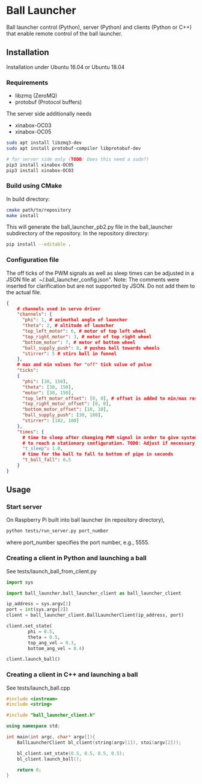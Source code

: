 # Ball Launcher
Ball launcher control (Python), server (Python) and clients (Python or C++) that enable remote control of the ball launcher.

## Installation
Installation under Ubuntu 16.04 or Ubuntu 18.04

### Requirements
* libzmq (ZeroMQ)
* protobuf (Protocol buffers)

The server side additionally needs
* xinabox-OC03
* xinabox-OC05

```bash
sudo apt install libzmq3-dev
sudo apt install protobuf-compiler libprotobuf-dev

# for server side only (TODO: Does this need a sudo?)
pip3 install xinabox-OC05
pip3 install xinabox-OC03
```

### Build using CMake
In build directory:

```bash
cmake path/to/repository
make install
```

This will generate the ball_launcher_pb2.py file in the ball_launcher subdirectory of the repository. In the repository directory:

```bash
pip install --editable .
```

### Configuration file

The off ticks of the PWM signals as well as sleep times can be adjusted in a JSON file at `~/.ball_launcher_config.json". Note: The comments were inserted for clarification but are not supported by JSON. Do not add them to the actual file.

```json
{
    # channels used in servo driver
    "channels": {
      "phi": 1, # azimuthal angle of launcher
      "theta": 2, # altitude of launcher
      "top_left_motor": 6, # motor of top left wheel
      "top_right_motor": 3, # motor of top right wheel
      "bottom_motor": 7, # motor of bottom wheel
      "ball_supply_push": 8, # pushes ball towards wheels
      "stirrer": 5 # stirs ball in funnel
    },
    # max and min values for "off" tick value of pulse
    "ticks":
    {
      "phi": [30, 150],
      "theta": [30, 150],
      "motor": [30, 150], 
      "top_left_motor_offset": [0, 0], # offset is added to min/max respectively
      "top_right_motor_offset": [0, 0],
      "bottom_motor_offset": [10, 10],
      "ball_supply_push": [30, 180],
      "stirrer": [102, 180]
    },
    "times": {
      # time to sleep after changing PWM signal in order to give system time
      # to reach a stationary configuration. TODO: Adjust if necessary
      "t_sleep": 1.0,
      # time for the ball to fall to bottom of pipe in seconds
      "t_ball_fall": 0.5
    }
}
```

## Usage

### Start server
On Raspberry Pi built into ball launcher (in repository directory),

```bash
python tests/run_server.py port_number
```
where port\_number specifies the port number, e.g., 5555.

### Creating a client in Python and launching a ball
See tests/launch\_ball\_from\_client.py

```python
import sys

import ball_launcher.ball_launcher_client as ball_launcher_client

ip_address = sys.argv[1]
port = int(sys.argv[2])
client = ball_launcher_client.BallLauncherClient(ip_address, port)

client.set_state(
        phi = 0.5, 
        theta = 0.5, 
        top_ang_vel = 0.3, 
        bottom_ang_vel = 0.4)

client.launch_ball()
```

### Creating a client in C++ and launching a ball
See tests/launch\_ball.cpp

```cpp
#include <iostream>
#include <string>

#include "ball_launcher_client.h"

using namespace std;

int main(int argc, char* argv[]){
    BallLauncherClient bl_client(string(argv[1]), stoi(argv[2]));

    bl_client.set_state(0.5, 0.5, 0.5, 0.5);
    bl_client.launch_ball();

    return 0;
}
```
